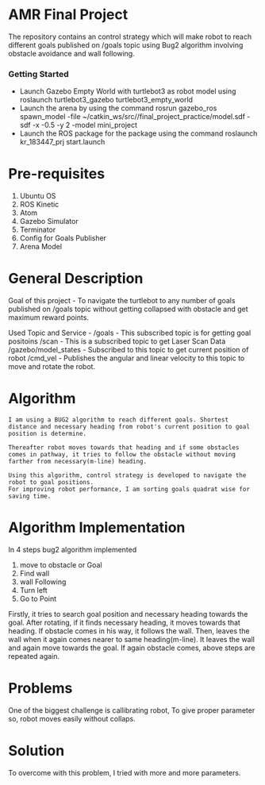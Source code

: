 # AMR Final Project

The repository contains an control strategy which will make robot to reach different goals published on /goals topic using Bug2 algorithm involving obstacle avoidance and wall following.

### Getting Started ###

  - Launch Gazebo Empty World with turtlebot3 as robot model using roslaunch turtlebot3_gazebo turtlebot3_empty_world
  - Launch the arena by using the command
	rosrun gazebo_ros spawn_model -file ~/catkin_ws/src/<your tier4 repo>/final_project_practice/model.sdf -sdf -x -0.5 -y 2 -model mini_project
  - Launch the ROS package for the package using the command
	roslaunch  kr_183447_prj start.launch

# Pre-requisites

1) Ubuntu OS
2) ROS Kinetic
3) Atom
4) Gazebo Simulator
5) Terminator
6) Config for Goals Publisher
7) Arena Model

# General Description
Goal of this project - To navigate the turtlebot to any number of goals published on /goals topic without getting collapsed with obstacle and get maximum reward points.

Used Topic and Service -
    /goals - This subscribed topic is for getting goal positoins
    /scan - This is a subscribed topic to get Laser Scan Data
	/gazebo/model_states - Subscribed to this topic to get current position of robot
    /cmd_vel - Publishes the angular and linear velocity to this topic to move and rotate the robot.
    
# Algorithm 
    I am using a BUG2 algorithm to reach different goals. Shortest distance and necessary heading from robot's current position to goal position is determine.
    
    Thereafter robot moves towards that heading and if some obstacles comes in pathway, it tries to follow the obstacle without moving farther from necessary(m-line) heading.
    
    Using this algorithm, control strategy is developed to navigate the robot to goal positions.
    For improving robot performance, I am sorting goals quadrat wise for saving time.  
    
# Algorithm Implementation

In 4 steps bug2 algorithm implemented
1. move to obstacle or Goal
2. Find wall
3. wall Following
4. Turn left
5. Go to Point

Firstly, it tries to search goal position and necessary heading towards the goal. After rotating, if it finds necessary heading, it moves towards that heading. If obstacle comes in 
 his way, it follows the wall. Then, leaves the wall when it again comes nearer to same heading(m-line). It leaves the wall and again move towards the goal. If again obstacle comes, 
 above steps are repeated again.
 
# Problems
  One of the biggest challenge is callibrating robot, To give proper parameter so, robot moves easily without collaps.

# Solution
  To overcome with this problem, I tried with more and more parameters. 
